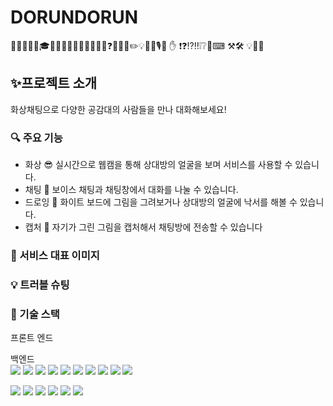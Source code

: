 # DORUNDORUN
🎯🏅🥉🥈🥇🎓🎀🎁🎁✨👀😎🤣😂😂😊❓❌🍄🍒✏️💡📸🎵🎙️🎤 ✋ ❗❓⁉️‼️❕❔🎤⌨ ⚒🛠 💡🔧🔦
## ✨프로젝트 소개
화상채팅으로 다양한 공감대의 사람들을 만나 대화해보세요!

### 🔍 주요 기능
- 화상 😎 실시간으로 웹캠을 통해 상대방의 얼굴을 보며 서비스를 사용할 수 있습니다.
- 채팅 🎤 보이스 채팅과 채팅창에서 대화를 나눌 수 있습니다.
- 드로잉 🎨 화이트 보드에 그림을 그려보거나 상대방의 얼굴에 낙서를 해볼 수 있습니다.
- 캡처 📸 자기가 그린 그림을 캡처해서 채팅방에 전송할 수 있습니다

### 👀 서비스 대표 이미지


### 💡 트러블 슈팅


### 🏅 기술 스택
프론트 엔드


백엔드<br>
<img src="https://img.shields.io/badge/SPRING-FFCA28?style=flat-square&logo=spring&logoColor=white"/>
<img src="https://img.shields.io/badge/SPRING BOOT-FFCA28?style=flat-square&logo=springboot&logoColor=white"/>
<img src="https://img.shields.io/badge/SPRING SECURITY-FFCA28?style=flat-square&logo=springsecurity&logoColor=white"/>
<img src="https://img.shields.io/badge/REDIS-FFCA28?style=flat-square&logo=redis&logoColor=white"/>
<img src="https://img.shields.io/badge/MYSQL-FFCA28?style=flat-square&logo=mysql&logoColor=white"/>
<img src="https://img.shields.io/badge/WEBRTC-FFCA28?style=flat-square&logo=webrtc&logoColor=white"/>
<img src="https://img.shields.io/badge/AMAZON RDS-FFCA28?style=flat-square&logo=amazonrds&logoColor=white"/>
<img src="https://img.shields.io/badge/AMAZON S3-FFCA28?style=flat-square&logo=amazons3&logoColor=white"/>
<img src="https://img.shields.io/badge/AMAZON EC2-FFCA28?style=flat-square&logo=AMAZON EC2&logoColor=white"/>
<img src="https://img.shields.io/badge/DOCKER-2496ED?style=flat&logo=Docker&logoColor=white"/> 

<img src="https://img.shields.io/badge/AMAZON EC2-FFCA28?style=flat-square&logo=amazons3&logoColor=white"/>
<img src="https://img.shields.io/badge/AMAZON EC2-FFCA28?style=flat-square&logo=amazons3&logoColor=white"/>
<img src="https://img.shields.io/badge/AMAZON EC2-FFCA28?style=flat-square&logo=amazons3&logoColor=white"/>
<img src="https://img.shields.io/badge/AMAZON EC2-FFCA28?style=flat-square&logo=amazons3&logoColor=white"/>



<img src="https://img.shields.io/badge/sockjs-FFCA28?style=flat-square&logo=sockjs&logoColor=white"/>
<img src="https://img.shields.io/badge/stomp-FFCA28?style=flat-square&logo=stomp&logoColor=white"/>



